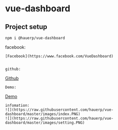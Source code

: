 # vue-dashboard

## Project setup

```
npm i @hauerp/vue-dashboard
```

facebook:

```
[Facebook](https://www.facebook.com/VueDashboard)


github:

```
[Github](https://github.com/hauerp/vue-dashboard)

```
Demo:
```
[Demo](https://hauerp.github.io/vue-dashboard/demo/)
```
infomation:
![](https://raw.githubusercontent.com/hauerp/vue-dashboard/master/images/index.PNG)
![](https://raw.githubusercontent.com/hauerp/vue-dashboard/master/images/setting.PNG)